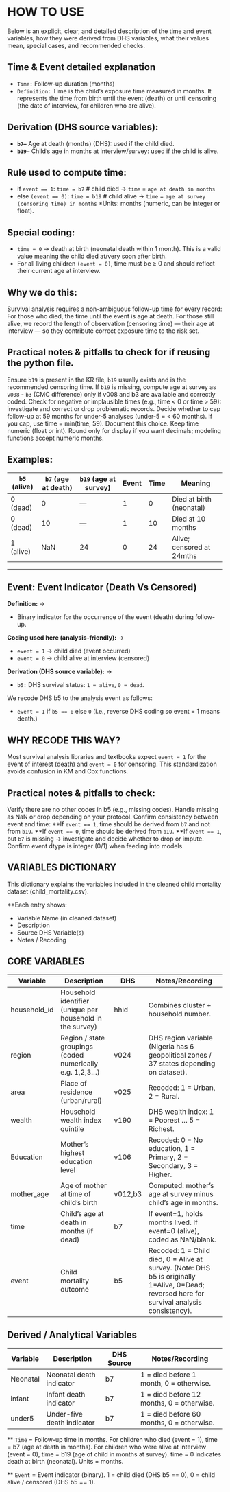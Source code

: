 # HOW TO USE

Below is an explicit, clear, and detailed description of the time and event variables, how they were derived from DHS variables, what their values mean, special cases, and recommended checks.

## Time & Event detailed explanation 

* `Time:`  Follow-up duration (months)
* `Definition:` Time is the child’s exposure time measured in months. It represents the time from birth until the event (death) or until censoring (the date of interview, for children who are alive).

## Derivation (DHS source variables):
* **`b7—`** Age at death (months) (DHS): used if the child died.
* **`b19—`** Child’s age in months at interview/survey: used if the child is alive.

## Rule used to compute time:

* if `event == 1`:     `time = b7`      # child died → `time` = `age at death in months`
* else `(event == 0)`:  `time = b19`    # child alive  → `time` = `age at survey (censoring time) in months`
*Units: months (numeric, can be integer or float).

## Special coding:
* `time = 0` → death at birth (neonatal death within 1 month). This is a valid value meaning the child died at/very soon after birth.
* For all living children `(event = 0)`, time must be ≥ 0 and should reflect their current age at interview.

## Why we do this:

Survival analysis requires a non-ambiguous follow-up time for every record:
For those who died, the time until the event is age at death.
For those still alive, we record the length of observation (censoring time) — their age at interview — so they contribute correct exposure time to the risk set.

## Practical notes & pitfalls to check for if reusing the python file.
Ensure `b19` is present in the KR file, `b19` usually exists and is the recommended censoring time. If `b19` is missing, compute age at survey as `v008` - `b3` (CMC difference) only if v008 and b3 are available and correctly coded.
Check for negative or implausible times (e.g., time < 0 or time > 59): investigate and correct or drop problematic records.
Decide whether to cap follow-up at 59 months for under-5 analyses (under-5 = < 60 months). If you cap, use time = min(time, 59). Document this choice.
Keep time numeric (float or int). Round only for display if you want decimals; modeling functions accept numeric months.


## Examples:

| `b5` (alive) |	`b7` (age at death) |	`b19` (age at survey)	| Event  |	Time	|        Meaning            |
|  ----------  |  ------------------  |  -------------------  |  ----  |  ----  |  -----------------------  |
| 0 (dead)	   |     0                |      	—	              |   1    | 	0	    |  Died at birth (neonatal) |
| 0 (dead)	   |     10               |       —    	          |   1    |	10	  |  Died at 10 months        |
| 1 (alive)	   |     NaN	            |       24	            |   0	   |  24	  | Alive; censored at 24mths |
________________________________________

## Event: Event Indicator (Death Vs Censored)

**Definition:** →
* Binary indicator for the occurrence of the event (death) during follow-up.

**Coding used here (analysis-friendly):** →
* `event = 1` → child died (event occurred)
* `event = 0` → child alive at interview (censored)

**Derivation (DHS source variable):** →

* `b5:` DHS survival status: `1 = alive`, `0 = dead`.

We recode DHS b5 to the analysis event as follows:
* `event = 1` if `b5 == 0` else `0`
(i.e., reverse DHS coding so event = 1 means death.)

## WHY RECODE THIS WAY?

Most survival analysis libraries and textbooks expect `event = 1` for the event of interest (death) and `event = 0` for censoring. This standardization avoids confusion in KM and Cox functions.

## Practical notes & pitfalls to check:
Verify there are no other codes in b5 (e.g., missing codes). Handle missing as NaN or drop depending on your protocol.
Confirm consistency between event and time:
**If `event == 1`, time should be derived from `b7` and not from `b19`.
**If `event == 0`, time should be derived from `b19`.
**If `event == 1`, but `b7` is missing → investigate and decide whether to drop or impute.
Confirm event dtype is integer (0/1) when feeding into models.


## VARIABLES DICTIONARY
This dictionary explains the variables included in the cleaned child mortality dataset (child_mortality.csv).

**Each entry shows:
* Variable Name (in cleaned dataset)
* Description
* Source DHS Variable(s)
* Notes / Recoding

## CORE VARIABLES

|   Variable    |                	Description	                                   |   DHS   |             Notes/Recording                                                                                                                                |
|  -----------  |  ------------------------------------------------------------  |  -----  |  --------------------------------------------------------------------------------------------------------------------------------------------------------  |
|  household_id |	Household identifier (unique per household in the survey)	     | hhid    |	Combines cluster + household number.                                                                                                                      |
|  region       |	Region / state groupings (coded numerically e.g. 1,2,3…)	     | v024    |	DHS region variable (Nigeria has 6 geopolitical zones / 37 states depending on dataset).                                                                  |
|    area	      | Place of residence (urban/rural)	                             | v025    |  Recoded: 1 = Urban, 2 = Rural.                                                                                                                            |
|    wealth     |	Household wealth index quintile                                | v190    |	DHS wealth index: 1 = Poorest … 5 = Richest.                                                                                                              |
|   Education   |	Mother’s highest education level	                             | v106    |	Recoded: 0 = No education, 1 = Primary, 2 = Secondary, 3 = Higher.                                                                                        |
|   mother_age  |	Age of mother at time of child’s birth	                       | v012,b3 | Computed: mother’s age at survey minus child’s age in months.                                                                                              |
|      time     |	Child’s age at death in months (if dead)	                     |   b7    |	If event=1, holds months lived. If event=0 (alive), coded as NaN/blank.                                                                                   |
|     event     |	Child mortality outcome	                                       |   b5    |	Recoded: 1 = Child died, 0 = Alive at survey. (Note: DHS b5 is originally 1=Alive, 0=Dead; reversed here for survival analysis consistency).              |

## Derived / Analytical Variables

|   Variable    |                	Description	                                   |   DHS Source   |             Notes/Recording                      |
|  -----------  |  ------------------------------------------------------------  |  ------------  |  ----------------------------------------------  |
|   Neonatal    |               Neonatal death indicator                         |       b7       |    1 = died before 1 month, 0 = otherwise.       |
|    infant     |                  	Infant death indicator                       |       b7	      |    1 = died before 12 months, 0 = otherwise.     |
|    under5	    |               Under-five death indicator	                     |       b7	      |    1 = died before 60 months, 0 = otherwise.     |

** `Time` = Follow-up time in months. For children who died (event = 1), time = b7 (age at death in months). For children who were alive at interview (event = 0), time = b19 (age of child in months at survey). time = 0 indicates death at birth (neonatal). Units = months.

** `Event` = Event indicator (binary). 1 = child died (DHS b5 == 0), 0 = child alive / censored (DHS b5 == 1).

